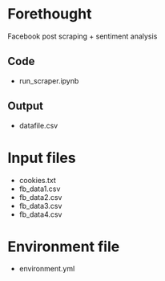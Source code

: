 # Forethought
Facebook post scraping + sentiment analysis

## Code
- run_scraper.ipynb

## Output
- datafile.csv

# Input files
- cookies.txt
- fb_data1.csv
- fb_data2.csv
- fb_data3.csv
- fb_data4.csv

# Environment file
- environment.yml
